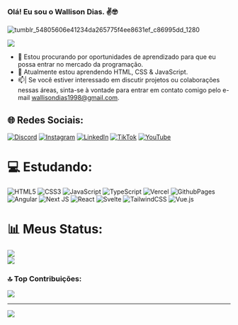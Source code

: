 ### Olá! Eu sou o Wallison Dias. ✌️🤓

![tumblr_54805606e41234da265775f4ee8631ef_c86995dd_1280](https://github.com/WalliDias/WalliDias/assets/159958122/5c1c8081-4cbf-4100-a0db-21b8f7c6e1fd)

![](https://github-readme-stats.vercel.app/api?username=WalliDias&theme=dark&hide_border=false&include_all_commits=true&count_private=true)<br/>

- 🔭 Estou procurando por oportunidades de aprendizado para que eu possa entrar no mercado da programação.
- 🌱 Atualmente estou aprendendo HTML, CSS & JavaScript.
- 📫| Se você estiver interessado em discutir projetos ou colaborações nessas áreas, sinta-se à vontade para entrar em contato comigo pelo e-mail wallisondias1998@gmail.com.


## 🌐 Redes Sociais:
[![Discord](https://img.shields.io/badge/Discord-%237289DA.svg?logo=discord&logoColor=white)](https://discord.gg/walli_dias) [![Instagram](https://img.shields.io/badge/Instagram-%23E4405F.svg?logo=Instagram&logoColor=white)](https://instagram.com/https://www.instagram.com/wallisondias_/) [![LinkedIn](https://img.shields.io/badge/LinkedIn-%230077B5.svg?logo=linkedin&logoColor=white)](https://linkedin.com/in/https://www.linkedin.com/in/wallisonjuniodias/) [![TikTok](https://img.shields.io/badge/TikTok-%23000000.svg?logo=TikTok&logoColor=white)](https://tiktok.com/@https://www.tiktok.com/@hwalli_dias) [![YouTube](https://img.shields.io/badge/YouTube-%23FF0000.svg?logo=YouTube&logoColor=white)](https://youtube.com/@https://www.youtube.com/channel/UCXGVe8ZHTp2o6e_HMeKrw7g) 

# 💻 Estudando:
![HTML5](https://img.shields.io/badge/html5-%23E34F26.svg?style=for-the-badge&logo=html5&logoColor=white) ![CSS3](https://img.shields.io/badge/css3-%231572B6.svg?style=for-the-badge&logo=css3&logoColor=white) ![JavaScript](https://img.shields.io/badge/javascript-%23323330.svg?style=for-the-badge&logo=javascript&logoColor=%23F7DF1E) ![TypeScript](https://img.shields.io/badge/typescript-%23007ACC.svg?style=for-the-badge&logo=typescript&logoColor=white) ![Vercel](https://img.shields.io/badge/vercel-%23000000.svg?style=for-the-badge&logo=vercel&logoColor=white) ![GithubPages](https://img.shields.io/badge/github%20pages-121013?style=for-the-badge&logo=github&logoColor=white) ![Angular](https://img.shields.io/badge/angular-%23DD0031.svg?style=for-the-badge&logo=angular&logoColor=white) ![Next JS](https://img.shields.io/badge/Next-black?style=for-the-badge&logo=next.js&logoColor=white) ![React](https://img.shields.io/badge/react-%2320232a.svg?style=for-the-badge&logo=react&logoColor=%2361DAFB) ![Svelte](https://img.shields.io/badge/svelte-%23f1413d.svg?style=for-the-badge&logo=svelte&logoColor=white) ![TailwindCSS](https://img.shields.io/badge/tailwindcss-%2338B2AC.svg?style=for-the-badge&logo=tailwind-css&logoColor=white) ![Vue.js](https://img.shields.io/badge/vue.js-%2335495e.svg?style=for-the-badge&logo=vuedotjs&logoColor=%234FC08D)

# 📊 Meus Status:
![](https://github-readme-streak-stats.herokuapp.com/?user=WalliDias&theme=dark&hide_border=false)<br/>
![](https://github-readme-stats.vercel.app/api/top-langs/?username=WalliDias&theme=dark&hide_border=false&include_all_commits=true&count_private=true&layout=compact)

### 🔝 Top Contribuições:
![](https://github-contributor-stats.vercel.app/api?username=WalliDias&limit=5&theme=dark&combine_all_yearly_contributions=true)

---
[![](https://visitcount.itsvg.in/api?id=WalliDias&icon=1&color=12)](https://visitcount.itsvg.in)

<!-- Proudly created with GPRM ( https://gprm.itsvg.in ) -->


